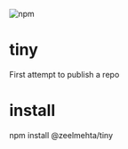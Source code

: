 ![npm](https://img.shields.io/badge/npm-1.0.0-blue.svg)

# tiny
First attempt to publish a repo

# install
npm install @zeelmehta/tiny
